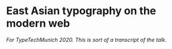 # East Asian typography on the modern web

*For TypeTechMunich 2020. This is sort of a transcript of the talk.*